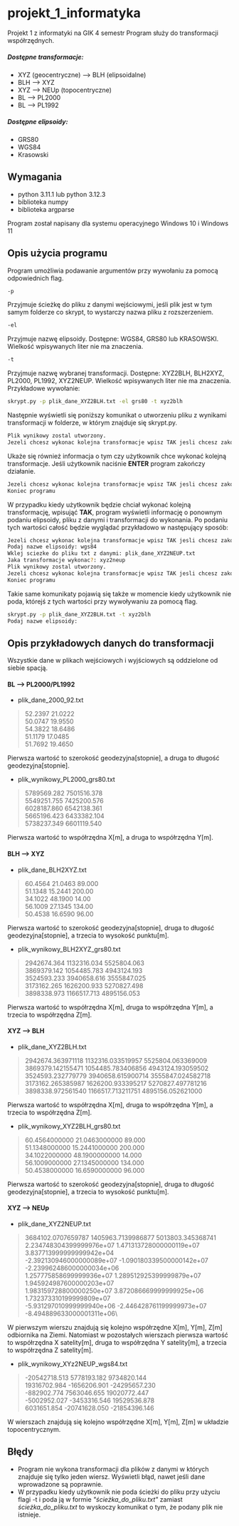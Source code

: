 # projekt_1_informatyka
 Projekt 1 z informatyki na GIK 4 semestr
 Program służy do transformacji współrzędnych. 
##### Dostępne transformacje:
- XYZ (geocentryczne) --> BLH (elipsoidalne)
- BLH --> XYZ
- XYZ --> NEUp (topocentryczne)
- BL --> PL2000
- BL --> PL1992

##### Dostępne elipsoidy:
- GRS80
- WGS84
- Krasowski

## Wymagania
- python 3.11.1 lub python 3.12.3
- biblioteka numpy
- biblioteka argparse

Program został napisany dla systemu operacyjnego Windows 10 i Windows 11
## Opis użycia programu
Program umożliwia podawanie argumentów przy wywołaniu za pomocą odpowiednich flag.
```sh
-p
```
Przyjmuje ścieżkę do pliku z danymi wejściowymi, jeśli plik jest w tym samym folderze co skrypt, to wystarczy nazwa pliku z rozszerzeniem.
```sh
-el
```
Przyjmuje nazwę elipsoidy. Dostępne: WGS84, GRS80 lub KRASOWSKI. Wielkość wpisywanych liter nie ma znaczenia.
```sh
-t
```
Przyjmuje nazwę wybranej transformacji. Dostępne: XYZ2BLH, BLH2XYZ, PL2000, PL1992, XYZ2NEUP. Wielkość wpisywanych liter nie ma znaczenia.
Przykładowe wywołanie:
```sh
skrypt.py -p plik_dane_XYZ2BLH.txt -el grs80 -t xyz2blh
```
Następnie wyświetli się poniższy komunikat o utworzeniu pliku z wynikami transformacji w folderze, w którym znajduje się skrypt.py.
```sh
Plik wynikowy zostal utworzony.
Jezeli chcesz wykonac kolejna transformacje wpisz TAK jesli chcesz zakonczyc ENTER:
```
 Ukaże się również informacja o tym czy użytkownik chce wykonać kolejną transformacje. Jeśli użytkownik naciśnie **ENTER** program zakończy działanie.
```sh
Jezeli chcesz wykonac kolejna transformacje wpisz TAK jesli chcesz zakonczyc ENTER:
Koniec programu
```
W przypadku kiedy użytkownik będzie chciał wykonać kolejną transformację, wpisująć **TAK**, program wyświetli informację o ponownym podaniu elipsoidy, pliku z danymi i transformacji do wykonania. Po podaniu tych wartości całość będzie wyglądać przykładowo w następujący sposób:
```sh
Jezeli chcesz wykonac kolejna transformacje wpisz TAK jesli chcesz zakonczyc ENTER: tak
Podaj nazwe elipsoidy: wgs84
Wklej sciezke do pliku txt z danymi: plik_dane_XYZ2NEUP.txt
Jaka transformacje wykonac?: xyz2neup
Plik wynikowy zostal utworzony.
Jezeli chcesz wykonac kolejna transformacje wpisz TAK jesli chcesz zakonczyc ENTER: nie
Koniec programu
```
Takie same komunikaty pojawią się także w momencie kiedy użytkownik nie poda, którejś z tych wartości przy wywoływaniu za pomocą flag.

```sh
skrypt.py -p plik_dane_XYZ2BLH.txt -t xyz2blh
Podaj nazwe elipsoidy:
```

## Opis przykładowych danych do transformacji
Wszystkie dane w plikach wejściowych i wyjściowych są oddzielone od siebie spacją.
#### BL --> PL2000/PL1992
- plik_dane_2000_92.txt

>52.2397 21.0222\
>50.0747 19.9550\
>54.3822 18.6486\
>51.1179 17.0485\
>51.7692 19.4650

Pierwsza wartość to szerokość geodezyjna[stopnie], a druga to długość geodezyjna[stopnie].

- plik_wynikowy_PL2000_grs80.txt

>5789569.282 7501516.378\
>5549251.755 7425200.576\
>6028187.860 6542138.361\
>5665196.423 6433382.104\
>5738237.349 6601119.540



Pierwsza wartość to współrzędna X[m], a druga to współrzędna Y[m].

#### BLH --> XYZ
- plik_dane_BLH2XYZ.txt

>60.4564 21.0463 89.000\
>51.1348 15.2441 200.00\
>34.1022 48.1900 14.00\
>56.1009 27.1345 134.00\
>50.4538 16.6590 96.00

Pierwsza wartość to szerokość geodezyjna[stopnie], druga to długość geodezyjna[stopnie], a trzecia to wysokość punktu[m].

- plik_wynikowy_BLH2XYZ_grs80.txt

>2942674.364 1132316.034 5525804.063\
>3869379.142 1054485.783 4943124.193\
>3524593.233 3940658.616 3555847.025\
>3173162.265 1626200.933 5270827.498\
>3898338.973 1166517.713 4895156.053


Pierwsza wartość to współrzędna X[m], druga to współrzędna Y[m], a trzecia to współrzędna Z[m].
#### XYZ --> BLH
- plik_dane_XYZ2BLH.txt

>2942674.363971118 1132316.033519957 5525804.063369009\
>3869379.142155471 1054485.783406856 4943124.193059502\
>3524593.232779779 3940658.615900714 3555847.024582718\
>3173162.265385987 1626200.933395217 5270827.497781216\
>3898338.972561540 1166517.713211751 4895156.052621000



Pierwsza wartość to współrzędna X[m], druga to współrzędna Y[m], a trzecia to współrzędna Z[m].

- plik_wynikowy_XYZ2BLH_grs80.txt

>60.4564000000 21.0463000000 89.000\
>51.1348000000 15.2441000000 200.000\
>34.1022000000 48.1900000000 14.000\
>56.1009000000 27.1345000000 134.000\
>50.4538000000 16.6590000000 96.000


Pierwsza wartość to szerokość geodezyjna[stopnie], druga to długość geodezyjna[stopnie], a trzecia to wysokość punktu[m].

#### XYZ --> NEUp
- plik_dane_XYZ2NEUP.txt

>3684102.0707659787 1405963.7139986877 5013803.345368741\
>2.234748304399999976e+07 1.471313728000000119e+07 3.837713999999999942e+04\
>-2.392130946000000089e+07 -1.090180339500000142e+07 -2.239962486000000034e+06\
>1.257775858699999936e+07 1.289512925399999879e+07 1.945924987600000203e+07\
>1.983159728800000250e+07 3.872086669999999925e+06 1.732373310199999809e+07\
>-5.931297010999999940e+06 -2.446428761199999973e+07 -8.494889633000001311e+06\


W pierwszym wierszu znajdują się kolejno współrzędne X[m], Y[m], Z[m] odbiornika na Ziemi. Natomiast w pozostałych wierszach pierwsza wartość to współrzędna X satelity[m], druga to współrzędna Y satelity[m], a trzecia to współrzędna Z satelity[m].

- plik_wynikowy_XYz2NEUP_wgs84.txt

>-20542718.513 5778193.182 9734820.144\
>19316702.984 -1656206.901 -24295657.230\
>-882902.774 7563046.655 19020772.447\
>-5002952.027 -3453316.546 19529536.878\
>6031651.854 -20741628.050 -21854396.146


W wierszach znajdują się kolejno współrzędne X[m], Y[m], Z[m] w układzie topocentrycznym.

## Błędy
- Program nie wykona transformacji dla plików z danymi w których znajduje się tylko jeden wiersz. Wyświetli błąd, nawet jeśli dane wprowadzone są poprawnie.
- W przypadku kiedy użytkownik nie poda ścieżki do pliku przy użyciu flagi -t i poda ją w formie *"ścieżka_do_pliku.txt"* zamiast *ścieżka_do_pliku.txt* to wyskoczy komunikat o tym, że podany plik nie istnieje.
